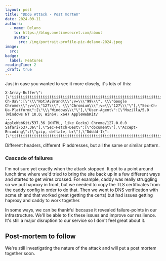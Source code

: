 ```yaml
---
layout: post
title: "DDoS Attack - Post mortem"
date: 2024-09-11
authors:
  - name: Delano
    to: https://blog.onetimesecret.com/about
    avatar:
      src: /img/portrait-profile-pic-delano-2024.jpeg
image:
  src:
badge:
  label: Features
readingTime: 2
_draft: true
---
```





Just in case you wanted to see it more closely, it's lots of this:

```plaintext
X-Array-Buffer\":[\"iiiiiiiiiiiiiiiiiiiiiiiiiiiiiiiiiiiiiiiiiiiiiiiiiiiiiiiiiiiiiiiiiiiiiiiiiiiiiiiiiiiiiiiiiiiiiiiiiiiiiiiiiiiiiiiiiiiiiiiiiiiiiiiiiiiiiiiiiiiiiiiiiiiiiiiiiiiiiiiiiiiiiiiiiiiiiiiiiiiiiiiiiiiiiiiiiiiiiiiiiiiiiiiiiiiiiiiiiiiiiiiiiiiiiiiiiiiiiiiiiiiiiiiiiiiiiiiiiiiiiiiiiiiiiiiiiiiiiiiiiiiiiiii\",\"iiiiiiiiiiiiiiiiiiiiiiiiiiiiiiiiiiiiiiiiiiiiiiiiiiiiiiiiiiiiiiiiiiiiiiiiiiiiiiiiiiiiiiiiiiiiiiiiiiiiiiiiiiiiiiiiiiiiiiiiiiiiiiiiiiiiiiiiiiiiiiiiiiiiiiiiiiiiiiiiiiiiiiiiiiiiiiiiiiiiiiiiiiiiiiiiiiiiiiiiiiiiiiii\",\"iiiiiiiiiiiiiiiiiiiiiiiiiiiiiiiiiiiiiiiiiiiiiiiiiiiiiiiiiiiiiiiiiiiiiiiiiiiiiiiiiiiiiiiiiiiiiiiiiiiiiiiiiiiiiiiiiiiiiiiiiiiiiiiiiiiiiiiiiiiiiiiiiiiiiiiiiiiiiiiiiiiiiiiiiiiiiiiiiiiiiiiiiiiiiiiiiiiiiiiiiiiii\"],\"Sec-Ch-Ua\":[\"\\\"Not)A;Brand\\\";v=\\\"99\\\", \\\"Google Chrome\\\";v=\\\"127\\\", \\\"Chromium\\\";v=\\\"127\\\"\"],\"Sec-Ch-Ua-Platform\":[\"\\\"Windows\\\"\"],\"User-Agent\":[\"Mozilla/5.0 (Windows NT 10.0; Win64; x64) AppleWebKit/
...
AppleWebKit/537.36 (KHTML, like Gecko) Chrome/127.0.0.0 Safari/537.36\"],\"Sec-Fetch-Dest\":[\"document\"],\"Accept-Encoding\":[\"gzip, deflate, br\"],\"Ddddd-1\":[\"iiiiiiiiiiiiiiiiiiiiiiiiiiiiiiiiiiiiiiiiiiiiiiiiiiiiiiiiiiiiiiiiiiiiiiiiiiiiiiiiiiiiiiiiiiiiiiiiiiiiiiiiiiiiiiiiiiiiiiiiiiiiiiiiiiiiiiiiiiiiiiiiiiiiiiiiiiii

```

Different headers, different IP addresses, but all the same or similar pattern.

### Cascade of failures

I'm not sure yet exactly when the attack stopped. It got to a point around lunch time where we'd tried to bring the site back up in a few different ways and started to get wires crossed. For example, caddy was really struggling so we put haproxy in front, but we needed to copy the TLS certificates from the caddy config in order to do that. Then we went to DNS verification with acme.sh and that worked great (getting the certs) but had issues getting haproxy and caddy to work together.

In some ways, we can be thankful because it revealed failure-points in our infrastructure. We'll be able to fix these issues and improve our resilience. It's still a major disruption to our service so I don't feel great about it.

## Post-mortem to follow

We're still investigating the nature of the attack and will put a post mortem together soon.
